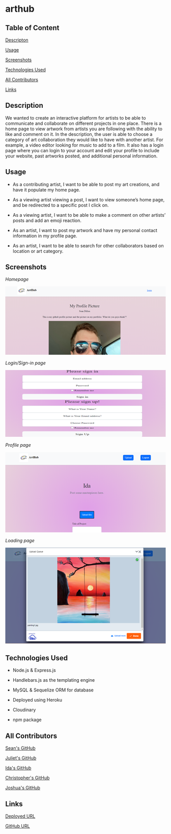 # arthub

## Table of Content

[Descripton](#description)

[Usage](#usage)

[Screenshots](#screenshots)

[Technologies Used](#technologies-used)

[All Contributors](#all-contributors)

[Links](#links)

## Description

We wanted to create an interactive platform for artists to be able to communicate and collaborate on different projects in one place. There is a home page to view artwork from artists you are following with the ability to like and comment on it. In the description, the user is able to choose a category of art collaboration they would like to have with another artist. For example, a video editor looking for music to add to a film. It also has a login page where you can login to your account and edit your profile to include your website, past artworks posted, and additional personal information.

## Usage

- As a contributing artist, I want to be able to post my art creations, and have it populate my home page.

- As a viewing artist viewing a post, I want to view someone’s home page, and be redirected to a specific post I click on.

- As a viewing artist, I want to be able to make a comment on other artists’ posts and add an emoji reaction.

- As an artist, I want to post my artwork and have my personal contact information in my profile page.

- As an artist, I want to be able to search for other collaborators based on location or art category.

## Screenshots

_Homepage_

![homepage](/public/assets/homepage.png)

_Login/Sign-in page_

![login](/public/assets/login-signinpage.png)

_Profile page_

![load](/public/assets/profilepage.png)

_Loading page_

![load](/public/assets/loadingpage.png)

## Technologies Used

- Node.js & Express.js

- Handlebars.js as the templating engine

- MySQL & Sequelize ORM for database

- Deployed using Heroku

- Cloudinary

- npm package

## All Contributors

  [Sean's GitHub](https://github.com/DeviousDoge)

  [Juliet's GitHub](https://github.com/jlamond37)

  [Ida's GitHub](https://github.com/https://github.com/idakukimiya)

  [Christopher's GitHub](https://github.com/christophermowrey)

  [Joshua's GitHub](https://github.com/joshuar2155)

## Links

[Deployed URL](https://blooming-refuge-04139.herokuapp.com/)

[GitHub URL](https://github.com/DeviousDoge/arthub)
